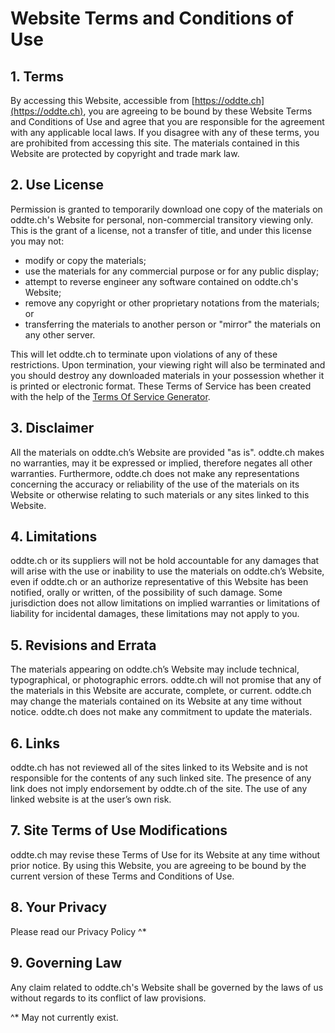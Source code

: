 # Website Terms and Conditions of Use

## 1. Terms

By accessing this Website, accessible from [https://oddte.ch](https://oddte.ch), you are agreeing to be bound by these Website Terms and Conditions of Use and agree that you are responsible for the agreement with any applicable local laws. If you disagree with any of these terms, you are prohibited from accessing this site. The materials contained in this Website are protected by copyright and trade mark law.

## 2. Use License

Permission is granted to temporarily download one copy of the materials on oddte.ch's Website for personal, non-commercial transitory viewing only. This is the grant of a license, not a transfer of title, and under this license you may not:


 * modify or copy the materials;
 * use the materials for any commercial purpose or for any public display;
 * attempt to reverse engineer any software contained on oddte.ch's Website;
 * remove any copyright or other proprietary notations from the materials; or
 * transferring the materials to another person or "mirror" the materials on any other server.


This will let oddte.ch to terminate upon violations of any of these restrictions. Upon termination, your viewing right will also be terminated and you should destroy any downloaded materials in your possession whether it is printed or electronic format. These Terms of Service has been created with the help of the [Terms Of Service Generator](https://www.termsofservicegenerator.net).

## 3. Disclaimer

All the materials on oddte.ch’s Website are provided "as is". oddte.ch makes no warranties, may it be expressed or implied, therefore negates all other warranties. Furthermore, oddte.ch does not make any representations concerning the accuracy or reliability of the use of the materials on its Website or otherwise relating to such materials or any sites linked to this Website.

## 4. Limitations

oddte.ch or its suppliers will not be hold accountable for any damages that will arise with the use or inability to use the materials on oddte.ch’s Website, even if oddte.ch or an authorize representative of this Website has been notified, orally or written, of the possibility of such damage. Some jurisdiction does not allow limitations on implied warranties or limitations of liability for incidental damages, these limitations may not apply to you.

## 5. Revisions and Errata

The materials appearing on oddte.ch’s Website may include technical, typographical, or photographic errors. oddte.ch will not promise that any of the materials in this Website are accurate, complete, or current. oddte.ch may change the materials contained on its Website at any time without notice. oddte.ch does not make any commitment to update the materials.

## 6. Links

oddte.ch has not reviewed all of the sites linked to its Website and is not responsible for the contents of any such linked site. The presence of any link does not imply endorsement by oddte.ch of the site. The use of any linked website is at the user’s own risk.

## 7. Site Terms of Use Modifications

oddte.ch may revise these Terms of Use for its Website at any time without prior notice. By using this Website, you are agreeing to be bound by the current version of these Terms and Conditions of Use.

## 8. Your Privacy

Please read our Privacy Policy ^*

## 9. Governing Law

Any claim related to oddte.ch's Website shall be governed by the laws of us without regards to its conflict of law provisions.


^* May not currently exist.
